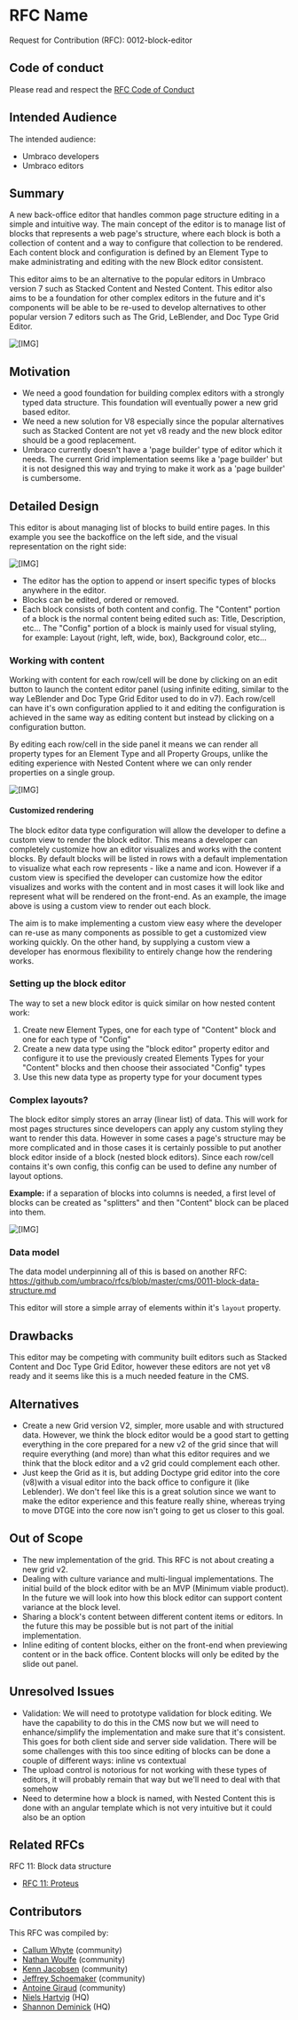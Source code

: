 # RFC Name

Request for Contribution (RFC): 0012-block-editor

## Code of conduct

Please read and respect the [RFC Code of Conduct](https://github.com/umbraco/rfcs/blob/master/CODE_OF_CONDUCT.md)

## Intended Audience

The intended audience:
 
* Umbraco developers
* Umbraco editors

## Summary

A new back-office editor that handles common page structure editing in a simple and intuitive way. The main concept of the editor is to manage list of blocks that represents a web page's structure, where each block is both a collection of content and a way to configure that collection to be rendered. Each content block and configuration is defined by an Element Type to make administrating and editing with the new Block editor consistent.

This editor aims to be an alternative to the popular editors in Umbraco version 7 such as Stacked Content and Nested Content. This editor also aims to be a foundation for other complex editors in the future and it's components will be able to be re-used to develop alternatives to other popular version 7 editors such as The Grid, LeBlender, and Doc Type Grid Editor.

![\[IMG\]](assets/GridStyleexamples1.jpg)

## Motivation

* We need a good foundation for building complex editors with a strongly typed data structure. This foundation will eventually power a new grid based editor.
* We need a new solution for V8 especially since the popular alternatives such as Stacked Content are not yet v8 ready and the new block editor should be a good replacement.
* Umbraco currently doesn't have a 'page builder' type of editor which it needs. The current Grid implementation seems like a 'page builder' but it is not designed this way and trying to make it work as a 'page builder' is cumbersome.

## Detailed Design

This editor is about managing list of blocks to build entire pages. In this example you see the backoffice on the left side, and the visual representation on the right side:

![\[IMG\]](assets/GridStyleexamples2.jpg)

- The editor has the option to append or insert specific types of blocks anywhere in the editor.
- Blocks can be edited, ordered or removed.
- Each block consists of both content and config. The "Content" portion of a block is the normal content being edited such as: Title, Description, etc... The "Config" portion of a block is mainly used for visual styling, for example: Layout (right, left, wide, box), Background color, etc...


### Working with content

Working with content for each row/cell will be done by clicking on an edit button to launch the content editor panel (using infinite editing, similar to the way LeBlender and Doc Type Grid Editor used to do in v7). Each row/cell can have it's own configuration applied to it and editing the configuration is achieved in the same way as editing content but instead by clicking on a configuration button. 

By editing each row/cell in the side panel it means we can render all property types for an Element Type and all Property Groups, unlike the editing experience with Nested Content where we can only render properties on a single group.

![\[IMG\]](assets/GridStyleexamples4.jpg)

#### Customized rendering

The block editor data type configuration will allow the developer to define a custom view to render the block editor. This means a developer can completely customize how an editor visualizes and works with the content blocks. By default blocks will be listed in rows with a default implementation to visualize what each row represents - like a name and icon. However if a custom view is specified the developer can customize how the editor visualizes and works with the content and in most cases it will look like and represent what will be rendered on the front-end. As an example, the image above is using a custom view to render out each block.

The aim is to make implementing a custom view easy where the developer can re-use as many components as possible to get a customized view working quickly. On the other hand, by supplying a custom view a developer has enormous flexibility to entirely change how the rendering works.

### Setting up the block editor

The way to set a new block editor is quick similar on how nested content work:

1. Create new Element Types, one for each type of "Content" block and one for each type of "Config"
1. Create a new data type using the "block editor" property editor and configure it to use the previously created Elements Types for your "Content" blocks and then choose their associated "Config" types
1. Use this new data type as property type for your document types

### Complex layouts?

The block editor simply stores an array (linear list) of data. This will work for most pages structures since developers can apply any custom styling they want to render this data. However in some cases a page's structure may be more complicated and in those cases it is certainly possible to put another block editor inside of a block (nested block editors). Since each row/cell contains it's own config, this config can be used to define any number of layout options.

**Example:** if a separation of blocks into columns is needed, a first level of blocks can be created as "splitters" and then "Content" block can be placed into them. 

![\[IMG\]](assets/GridStyleexamples5.jpg)

### Data model

The data model underpinning all of this is based on another RFC: https://github.com/umbraco/rfcs/blob/master/cms/0011-block-data-structure.md

This editor will store a simple array of elements within it's `layout` property.

## Drawbacks

This editor may be competing with community built editors such as Stacked Content and Doc Type Grid Editor, however these editors are not yet v8 ready and it seems like this is a much needed feature in the CMS.

## Alternatives

- Create a new Grid version V2, simpler, more usable and with structured data. However, we think the block editor would be a good start to getting everything in the core prepared for a new v2 of the grid since that will require everything (and more) than what this editor requires and we think that the block editor and a v2 grid could complement each other. 
- Just keep the Grid as it is, but adding Doctype grid editor into the core (v8)with a visual editor into the back office to configure it (like Leblender). We don't feel like this is a great solution since we want to make the editor experience and this feature really shine, whereas trying to move DTGE into the core now isn't going to get us closer to this goal.

## Out of Scope

* The new implementation of the grid. This RFC is not about creating a new grid v2. 
* Dealing with culture variance and multi-lingual implementations. The initial build of the block editor with be an MVP (Minimum viable product). In the future we will look into how this block editor can support content variance at the block level.
* Sharing a block's content between different content items or editors. In the future this may be possible but is not part of the initial implementation.
* Inline editing of content blocks, either on the front-end when previewing content or in the back office. Content blocks will only be edited by the slide out panel.

## Unresolved Issues

* Validation: We will need to prototype validation for block editing. We have the capability to do this in the CMS now but we will need to enhance/simplify the implementation and make sure that it's consistent. This goes for both client side and server side validation. There will be some challenges with this too since editing of blocks can be done a couple of different ways: inline vs contextual
* The upload control is notorious for not working with these types of editors, it will probably remain that way but we'll need to deal with that somehow
* Need to determine how a block is named, with Nested Content this is done with an angular template which is not very intuitive but it could also be an option


## Related RFCs 

RFC 11: Block data structure
- [RFC 11: Proteus](https://github.com/umbraco/rfcs/blob/master/cms/0011-block-data-structure.md)

## Contributors

This RFC was compiled by:

- [Callum Whyte](https://twitter.com/callumbwhyte) (community)
- [Nathan Woulfe](https://twitter.com/nathanwoulfe) (community)
- [Kenn Jacobsen](https://twitter.com/KennJacobsen_DK) (community)
- [Jeffrey Schoemaker](https://twitter.com/jschoemaker1984) (community)
- [Antoine Giraud](https://twitter.com/aaantoinee) (community)
- [Niels Hartvig](https://twitter.com/thechiefunicorn) (HQ)
- [Shannon Deminick](https://twitter.com/shazwazza) (HQ)

